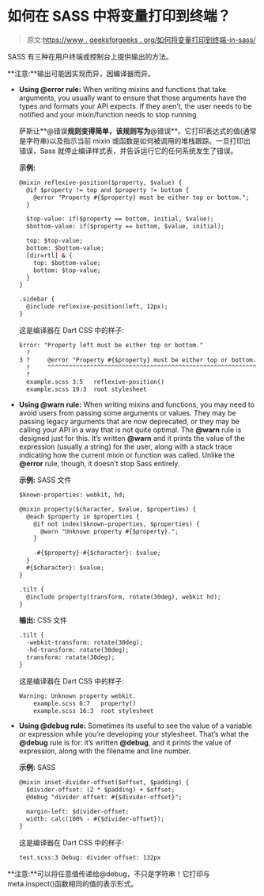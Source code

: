 # 如何在 SASS 中将变量打印到终端？

> 原文:[https://www . geeksforgeeks . org/如何将变量打印到终端-in-sass/](https://www.geeksforgeeks.org/how-to-print-variable-to-the-terminal-in-sass/)

SASS 有三种在用户终端或控制台上提供输出的方法。

**注意:**输出可能因实现而异，因编译器而异。

*   **Using @error rule:** When writing mixins and functions that take arguments, you usually want to ensure that those arguments have the types and formats your API expects. If they aren’t, the user needs to be notified and your mixin/function needs to stop running.

    萨斯让**@错误**规则变得简单，该规则写为**@错误**。它打印表达式的值(通常是字符串)以及指示当前 mixin 或函数是如何被调用的堆栈跟踪。一旦打印出错误，Sass 就停止编译样式表，并告诉运行它的任何系统发生了错误。

    **示例:**

    ```html
    @mixin reflexive-position($property, $value) {
      @if $property != top and $property != bottom {
        @error "Property #{$property} must be either top or bottom.";
      }

      $top-value: if($property == bottom, initial, $value);
      $bottom-value: if($property == bottom, $value, initial);

      top: $top-value;
      bottom: $bottom-value;
      [dir=rtl] & {
        top: $bottom-value;
        bottom: $top-value;
      }
    }

    .sidebar {
      @include reflexive-position(left, 12px);
    }
    ```

    这是编译器在 Dart CSS 中的样子:

    ```html
    Error: "Property left must be either top or bottom."
      ?
    3 ?     @error "Property #{$property} must be either top or bottom.";
      ?     ^^^^^^^^^^^^^^^^^^^^^^^^^^^^^^^^^^^^^^^^^^^^^^^^^^^^^^^^^^^^
      ?
      example.scss 3:5   reflexive-position()
      example.scss 19:3  root stylesheet

    ```

*   **Using @warn rule:** When writing mixins and functions, you may need to avoid users from passing some arguments or values. They may be passing legacy arguments that are now deprecated, or they may be calling your API in a way that is not quite optimal.
    The **@warn** rule is designed just for this. It’s written **@warn** and it prints the value of the expression (usually a string) for the user, along with a stack trace indicating how the current mixin or function was called. Unlike the **@error** rule, though, it doesn’t stop Sass entirely.

    **示例:** SASS 文件

    ```html
    $known-properties: webkit, hd;

    @mixin property($character, $value, $properties) {
      @each $property in $properties {
        @if not index($known-properties, $properties) {
          @warn "Unknown property #{$property}.";
        }

        -#{$property}-#{$character}: $value;
      }
      #{$character}: $value;
    }

    .tilt {
      @include property(transform, rotate(30deg), webkit hd);
    }
    ```

    **输出:** CSS 文件

    ```html
    .tilt {
      -webkit-transform: rotate(30deg);
      -hd-transform: rotate(30deg);
      transform: rotate(30deg);
    }

    ```

    这是编译器在 Dart CSS 中的样子:

    ```html
    Warning: Unknown property webkit.
        example.scss 6:7   property()
        example.scss 16:3  root stylesheet

    ```

*   **Using @debug rule:** Sometimes its useful to see the value of a variable or expression while you’re developing your stylesheet. That’s what the **@debug** rule is for: it’s written **@debug**, and it prints the value of expression, along with the filename and line number.

    **示例:** SASS

    ```html
    @mixin inset-divider-offset($offset, $padding) {
      $divider-offset: (2 * $padding) + $offset;
      @debug "divider offset: #{$divider-offset}";

      margin-left: $divider-offset;
      width: calc(100% - #{$divider-offset});
    }
    ```

    这是编译器在 Dart CSS 中的样子:

    ```html
    test.scss:3 Debug: divider offset: 132px

    ```

**注意:**可以将任意值传递给@debug，不只是字符串！它打印与 meta.inspect()函数相同的值的表示形式。